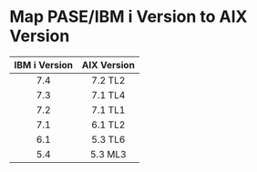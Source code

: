 # Map PASE/IBM i Version to AIX Version

| IBM i Version | AIX Version |
|:-------------:|:-----------:|
|      7.4      |   7.2 TL2   |
|      7.3      |   7.1 TL4   |
|      7.2      |   7.1 TL1   |
|      7.1      |   6.1 TL2   |
|      6.1      |   5.3 TL6   |
|      5.4      |   5.3 ML3   |